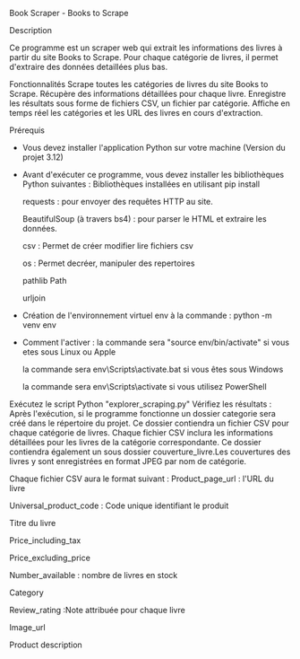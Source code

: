 Book Scraper - Books to Scrape

Description

Ce programme est un scraper web qui extrait les informations des livres à partir du site Books to Scrape. Pour chaque catégorie de livres, il permet d'extraire des données detaillées plus bas.

Fonctionnalités
Scrape toutes les catégories de livres du site Books to Scrape.
Récupère des informations détaillées pour chaque livre.
Enregistre les résultats sous forme de fichiers CSV, un fichier par catégorie.
Affiche en temps réel les catégories et les URL des livres en cours d'extraction.

Prérequis
- Vous devez installer l'application Python sur votre machine (Version du projet 3.12)
  
- Avant d'exécuter ce programme, vous devez installer les bibliothèques Python suivantes :
  Bibliothèques installées en utilisant pip install
  
  requests : pour envoyer des requêtes HTTP au site.
  
  BeautifulSoup (à travers bs4) : pour parser le HTML et extraire les données.
  
  csv : Permet de créer modifier lire fichiers csv
  
  os : Permet decréer, manipuler des repertoires
  
  pathlib  Path
  
  urljoin
  

  
- Création de l'environnement virtuel env à la commande :  python -m venv env
  
- Comment l'activer :
   la commande sera "source env/bin/activate" si vous etes sous Linux ou Apple
  
   la commande sera env\Scripts\activate.bat si vous êtes sous Windows
  
   la commande sera  env\Scripts\activate si vous utilisez PowerShell

  
Exécutez le script Python "explorer_scraping.py"
Vérifiez les résultats : 
Après l'exécution, si le programme fonctionne un dossier categorie sera créé dans le répertoire du projet. 
Ce dossier contiendra un fichier CSV pour chaque catégorie de livres. Chaque fichier CSV inclura les informations détaillées pour les livres de la catégorie correspondante.
Ce dossier contiendra également un sous dossier couverture_livre.Les couvertures des livres y sont enregistrées en format JPEG par nom de catégorie.

Chaque fichier CSV aura le format suivant  :
Product_page_url : l'URL du livre

Universal_product_code : Code unique identifiant le produit

Titre du livre

Price_including_tax

Price_excluding_price

Number_available : nombre de livres en stock

Category

Review_rating :Note attribuée pour chaque livre

Image_url

Product description




